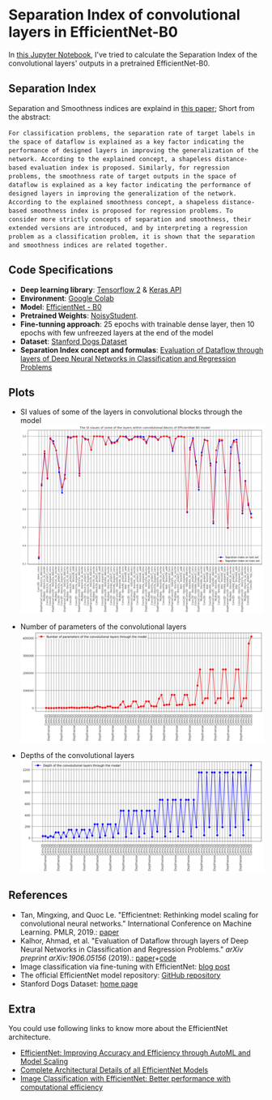 
# Separation Index of convolutional layers in EfficientNet-B0
In [this Jupyter Notebook](https://github.com/hamed-ahangari/Separation-Index-of-convolutional-layers-in-EfficientNet-B0/blob/master/SI_in_EfficientNetB0.ipynb), I've tried to calculate the Separation Index of the convolutional layers' outputs in a pretrained EfficientNet-B0.

## Separation Index
Separation and Smoothness indices are explaind in [this paper](https://arxiv.org/abs/1906.05156); Short from the abstract:

`
For classification problems, the separation rate of target labels in the space of dataflow is explained as a key factor indicating the performance of designed layers in improving the generalization of the network. According to the explained concept, a shapeless distance‐based evaluation index is proposed. Similarly, for regression problems, the smoothness rate of target outputs in the space of dataflow is explained as a key factor indicating the performance of designed layers in improving the generalization of the network. According to the explained smoothness concept, a shapeless distance‐based smoothness index is proposed for regression problems. To consider more strictly concepts of separation and smoothness, their extended versions are introduced, and by interpreting a regression problem as a classification problem, it is shown that the separation and smoothness indices are related together.
`

## Code Specifications
- **Deep learning library**: [Tensorflow 2](https://www.tensorflow.org/tutorials/quickstart/beginner) & [Keras API](https://www.tensorflow.org/guide/keras/functional)
- **Environment**: [Google Colab](https://colab.research.google.com/)
- **Model**: [EfficientNet - B0](https://arxiv.org/abs/1905.11946)
- **Pretrained Weights**: [NoisyStudent](https://arxiv.org/abs/1911.04252).
- **Fine-tunning approach**: 25 epochs with trainable dense layer, then 10 epochs with few unfreezed layers at the end of the model
- **Dataset**: [Stanford Dogs Dataset](http://vision.stanford.edu/aditya86/ImageNetDogs/)
- **Separation Index concept and formulas**: [Evaluation of Dataflow through layers of Deep Neural Networks in Classification and Regression Problems](https://arxiv.org/ftp/arxiv/papers/1906/1906.05156.pdf)

## Plots
- SI values of some of the layers in convolutional blocks through the model![## **SI values of some of the layers**](https://raw.githubusercontent.com/hamed-ahangari/Separation-Index-of-convolutional-layers-in-EfficientNet-B0/master/Results/SI%20values%20of%20some%20layers%20in%20convolutional%20blocks%20through%20the%20model.png)

- Number of parameters of the convolutional layers
![Number of the convolutional layers' parameters](https://raw.githubusercontent.com/hamed-ahangari/Separation-Index-of-convolutional-layers-in-EfficientNet-B0/master/Results/Number%20of%20parameters%20of%20the%20convolutional%20layers.png)

- Depths of the convolutional layers
![Depths of the convolutional layers](https://raw.githubusercontent.com/hamed-ahangari/Separation-Index-of-convolutional-layers-in-EfficientNet-B0/master/Results/Depths%20of%20the%20convolutional%20layers.png)

## References
- Tan, Mingxing, and Quoc Le. "Efficientnet: Rethinking model scaling for convolutional neural networks." International Conference on Machine Learning. PMLR, 2019.: [paper](https://arxiv.org/abs/1905.11946)
- Kalhor, Ahmad, et al. "Evaluation of Dataflow through layers of Deep Neural Networks in Classification and Regression Problems." _arXiv preprint arXiv:1906.05156_ (2019).: [paper](https://arxiv.org/abs/1906.05156)+[code](https://github.com/melika-kheirieh/Seprability-index-CNN)
- Image classification via fine-tuning with EfficientNet: [blog post](https://keras.io/examples/vision/image_classification_efficientnet_fine_tuning/)
- The official EfficientNet model repository: [GitHub repository](https://github.com/tensorflow/tpu/tree/master/models/official/efficientnet)
- Stanford Dogs Dataset: [home page](http://vision.stanford.edu/aditya86/ImageNetDogs/)

## Extra
You could use following links to know more about the EfficientNet architecture.
- [EfficientNet: Improving Accuracy and Efficiency through AutoML and Model Scaling](https://ai.googleblog.com/2019/05/efficientnet-improving-accuracy-and.html "Google AI Blog post about EfficientNet ")
- [Complete Architectural Details of all EfficientNet Models](https://towardsdatascience.com/complete-architectural-details-of-all-efficientnet-models-5fd5b736142 "Complete Architectural Details of all EfficientNet Models")
- [Image Classification with EfficientNet: Better performance with computational efficiency](https://medium.com/analytics-vidhya/image-classification-with-efficientnet-better-performance-with-computational-efficiency-f480fdb00ac6 "Image Classification with EfficientNet: Better performance with computational efficiency")
